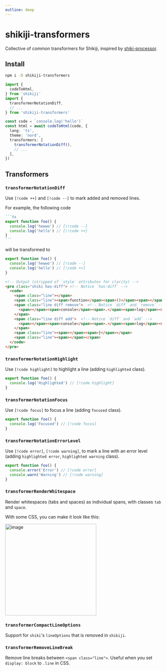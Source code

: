 ```yaml
---
outline: deep
---
```


# shikiji-transformers

<Badges name="shikiji-transformers" />

Collective of common transformers for Shikiji, inspired by [shiki-processor](https://github.com/innocenzi/shiki-processor).

## Install

```bash
npm i -D shikiji-transformers
```

```ts twoslash
import {
  codeToHtml,
} from 'shikiji'
import {
  transformerNotationDiff,
  // ...
} from 'shikiji-transformers'

const code = `console.log('hello')`
const html = await codeToHtml(code, {
  lang: 'ts',
  theme: 'nord',
  transformers: [
    transformerNotationDiff(),
    // ...
  ],
})
```

## Transformers

### `transformerNotationDiff`

Use `[!code ++]` and `[!code --]` to mark added and removed lines.

For example, the following code

````md
```ts
export function foo() {
  console.log('hewwo') // [\!code --]
  console.log('hello') // [\!code ++]
}
```
````

will be transformed to

```ts
export function foo() {
  console.log('hewwo') // [!code --]
  console.log('hello') // [!code ++]
}
```

```html
<!-- Output (stripped of `style` attributes for clarity) -->
<pre class="shiki has-diff"> <!-- Notice `has-diff` -->
  <code>
    <span class="line"></span>
    <span class="line"><span>function</span><span>()</span><span></span><span>{</span></span>
    <span class="line diff remove">  <!-- Notice `diff` and `remove` -->
      <span></span><span>console</span><span>.</span><span>log</span><span>(</span><span>&#39;</span><span>hewwo</span><span>&#39;</span><span>) </span>
    </span>
    <span class="line diff add">  <!-- Notice `diff` and `add` -->
      <span></span><span>console</span><span>.</span><span>log</span><span>(</span><span>&#39;</span><span>hello</span><span>&#39;</span><span>) </span>
    </span>
    <span class="line"><span></span><span>}</span></span>
    <span class="line"><span></span></span>
  </code>
</pre>
```

### `transformerNotationHighlight`

Use `[!code highlight]` to highlight a line (adding `highlighted` class).

```ts
export function foo() {
  console.log('Highlighted') // [!code highlight]
}
```

### `transformerNotationFocus`

Use `[!code focus]` to focus a line (adding `focused` class).

```ts
export function foo() {
  console.log('Focused') // [!code focus]
}
```

### `transformerNotationErrorLevel`

Use `[!code error]`, `[!code warning]`, to mark a line with an error level (adding `highlighted error`, `highlighted warning` class).

```ts
export function foo() {
  console.error('Error') // [!code error]
  console.warn('Warning') // [!code warning]
}
```

### `transformerRenderWhitespace`

Render whitespaces (tabs and spaces) as individual spans, with classes `tab` and `space`.

With some CSS, you can make it look like this:

<img width="293" alt="image" src="https://github.com/antfu/shikiji/assets/11247099/01b7c4ba-6d63-4e74-8fd7-68a9f901f3de">

### `transformerCompactLineOptions`

Support for `shiki`'s `lineOptions` that is removed in `shikiji`.

### `transformerRemoveLineBreak`

Remove line breaks between `<span class="line">`. Useful when you set `display: block` to `.line` in CSS.
